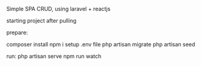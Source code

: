 Simple SPA CRUD, using laravel + reactjs

starting project after pulling

prepare:

composer install
npm i
setup .env file
php artisan migrate
php artisan seed

run:
php artisan serve
npm run watch
